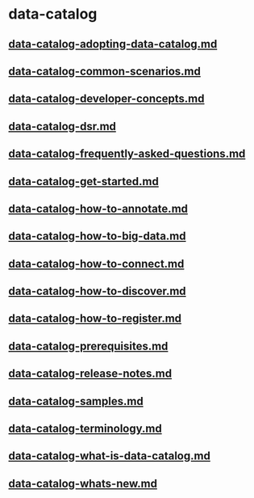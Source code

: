 # data-catalog
## [data-catalog-adopting-data-catalog.md](data-catalog-adopting-data-catalog.md)
## [data-catalog-common-scenarios.md](data-catalog-common-scenarios.md)
## [data-catalog-developer-concepts.md](data-catalog-developer-concepts.md)
## [data-catalog-dsr.md](data-catalog-dsr.md)
## [data-catalog-frequently-asked-questions.md](data-catalog-frequently-asked-questions.md)
## [data-catalog-get-started.md](data-catalog-get-started.md)
## [data-catalog-how-to-annotate.md](data-catalog-how-to-annotate.md)
## [data-catalog-how-to-big-data.md](data-catalog-how-to-big-data.md)
## [data-catalog-how-to-connect.md](data-catalog-how-to-connect.md)
## [data-catalog-how-to-discover.md](data-catalog-how-to-discover.md)
## [data-catalog-how-to-register.md](data-catalog-how-to-register.md)
## [data-catalog-prerequisites.md](data-catalog-prerequisites.md)
## [data-catalog-release-notes.md](data-catalog-release-notes.md)
## [data-catalog-samples.md](data-catalog-samples.md)
## [data-catalog-terminology.md](data-catalog-terminology.md)
## [data-catalog-what-is-data-catalog.md](data-catalog-what-is-data-catalog.md)
## [data-catalog-whats-new.md](data-catalog-whats-new.md)
